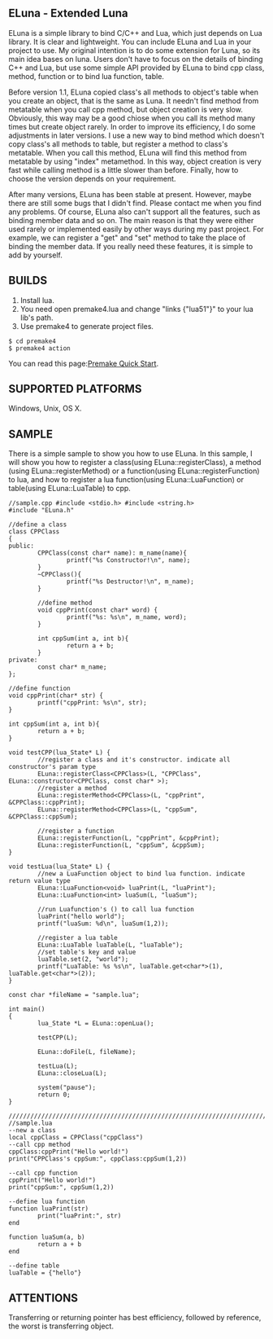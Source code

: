 ## ELuna - Extended Luna
ELuna is a simple library to bind C/C++ and Lua, which just depends on Lua library. It is clear and
lightweight. You can include ELuna and Lua in your project to use. My original intention is to do 
some extension for Luna, so its main idea bases on luna. Users don't have to focus on the details of 
binding C++ and Lua, but use some simple API provided by ELuna to bind cpp class, method, function or 
to bind lua function, table.

Before version 1.1, ELuna copied class's all methods to object's table when you create an object, that 
is the same as Luna. It needn't find method from metatable when you call cpp method, but object creation 
is very slow. Obviously, this way may be a good chiose when you call its method many times but create 
object rarely. In order to improve its efficiency, I do some adjustments in later versions. I use a new 
way to bind method which doesn't copy class's all methods to table, but register a method to class's 
metatable. When you call this method, ELuna will find this method from metatable by using "index" metamethod. 
In this way, object creation is very fast while calling method is a little slower than before. Finally, how 
to choose the version depends on your requirement.

After many versions, ELuna has been stable at present. However, maybe there are still some bugs that I didn't 
find. Please contact me when you find any problems. Of course, ELuna also can't support all the features, such
as binding member data and so on. The main reason is that they were either used rarely or implemented easily 
by other ways during my past project. For example, we can register a "get" and "set" method to take the place
of binding the member data. If you really need these features, it is simple to add by yourself.

## BUILDS
1. Install lua.
2. You need open premake4.lua and change "links {"lua51"}" to your lua lib's path.
3. Use premake4 to generate project files.
```
$ cd premake4
$ premake4 action
```
You can read this page:[Premake Quick Start](http://industriousone.com/premake-quick-start).

## SUPPORTED PLATFORMS
Windows, Unix, OS X.

## SAMPLE
There is a simple sample to show you how to use ELuna. In this sample, I will show you 
how to register a class(using ELuna::registerClass), a method (using ELuna::registerMethod) or 
a function(using ELuna::registerFunction) to lua, and how to register a lua 
function(using ELuna::LuaFunction) or table(using ELuna::LuaTable) to cpp.

```
//sample.cpp #include <stdio.h> #include <string.h>
#include "ELuna.h"

//define a class
class CPPClass
{
public:
        CPPClass(const char* name): m_name(name){
                printf("%s Constructor!\n", name);
        }
        ~CPPClass(){
                printf("%s Destructor!\n", m_name);
        }

        //define method
        void cppPrint(const char* word) {
                printf("%s: %s\n", m_name, word);
        }

        int cppSum(int a, int b){
                return a + b;
        }
private:
        const char* m_name;
};

//define function
void cppPrint(char* str) {
        printf("cppPrint: %s\n", str);
}

int cppSum(int a, int b){
        return a + b;
}

void testCPP(lua_State* L) {
        //register a class and it's constructor. indicate all constructor's param type
        ELuna::registerClass<CPPClass>(L, "CPPClass", ELuna::constructor<CPPClass, const char* >);
        //register a method
        ELuna::registerMethod<CPPClass>(L, "cppPrint", &CPPClass::cppPrint);
        ELuna::registerMethod<CPPClass>(L, "cppSum", &CPPClass::cppSum);

        //register a function
        ELuna::registerFunction(L, "cppPrint", &cppPrint);
        ELuna::registerFunction(L, "cppSum", &cppSum);
}

void testLua(lua_State* L) {
        //new a LuaFunction object to bind lua function. indicate return value type
        ELuna::LuaFunction<void> luaPrint(L, "luaPrint");
        ELuna::LuaFunction<int> luaSum(L, "luaSum");

        //run Luafunction's () to call lua function
        luaPrint("hello world");
        printf("luaSum: %d\n", luaSum(1,2));

        //register a lua table
        ELuna::LuaTable luaTable(L, "luaTable");
        //set table's key and value
        luaTable.set(2, "world");
        printf("LuaTable: %s %s\n", luaTable.get<char*>(1), luaTable.get<char*>(2));
}

const char *fileName = "sample.lua";

int main()
{
        lua_State *L = ELuna::openLua();

        testCPP(L);

        ELuna::doFile(L, fileName);

        testLua(L);
        ELuna::closeLua(L);

        system("pause");
        return 0;
}
```

```
/////////////////////////////////////////////////////////////////////////
//sample.lua
--new a class
local cppClass = CPPClass("cppClass")
--call cpp method
cppClass:cppPrint("Hello world!")
print("CPPClass's cppSum:", cppClass:cppSum(1,2))

--call cpp function
cppPrint("Hello world!")
print("cppSum:", cppSum(1,2))

--define lua function
function luaPrint(str)
        print("luaPrint:", str)
end

function luaSum(a, b)
        return a + b
end

--define table
luaTable = {"hello"}
```

## ATTENTIONS
Transferring or returning pointer has best efficiency, followed by reference, the worst is transferring object.


